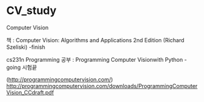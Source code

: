 # CV_study



Computer Vision

책 :  Computer Vision: Algorithms and Applications 2nd Edition  (Richard Szeliski) -finish

cs231n
Programming 공부 : Programming Computer Visionwith Python -going
 시험끝

(http://programmingcomputervision.com/)
http://programmingcomputervision.com/downloads/ProgrammingComputerVision_CCdraft.pdf
